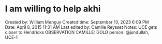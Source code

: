 # I am willing to help akhi

Created by: William Menguy
Created time: September 10, 2023 6:09 PM
Date: April 8, 2015 11:31 AM
Last edited by: Camille Reysset
Notes: UCE gets closer to Hendricks
OBSERVATION CAMILLE: GOLD
person: @jundullah, UCE-1